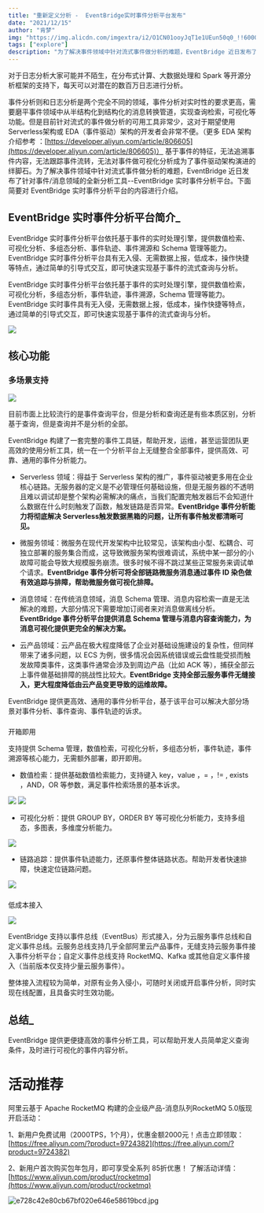 ```yaml
---      
title: "重新定义分析 -  EventBridge实时事件分析平台发布"
date: "2021/12/15"
author: "肯梦"
img: "https://img.alicdn.com/imgextra/i2/O1CN01ooyJqT1e1UEun50q0_!!6000000003811-0-tps-685-383.jpg"
tags: ["explore"]
description: "为了解决事件领域中针对流式事件做分析的难题，EventBridge 近日发布了针对事件/消息领域的全新分析工具--EventBridge 实时事件分析平台。下面简要对 EventBridge 实时事件分析平台的内容进行介绍。"
---
```


对于日志分析大家可能并不陌生，在分布式计算、大数据处理和 Spark 等开源分析框架的支持下，每天可以对潜在的数百万日志进行分析。

事件分析则和日志分析是两个完全不同的领域，事件分析对实时性的要求更高，需要磨平事件领域中从半结构化到结构化的消息转换管道，实现查询检索，可视化等功能。但是目前针对流式的事件做分析的可用工具非常少，这对于期望使用Serverless架构或 EDA（事件驱动）架构的开发者会非常不便。（更多 EDA 架构介绍参考 ：[https://developer.aliyun.com/article/806605](https://developer.aliyun.com/article/806605)）
基于事件的特征，无法追溯事件内容，无法跟踪事件流转，无法对事件做可视化分析成为了事件驱动架构演进的绊脚石。为了解决事件领域中针对流式事件做分析的难题，EventBridge 近日发布了针对事件/消息领域的全新分析工具--EventBridge 实时事件分析平台。下面简要对 EventBridge 实时事件分析平台的内容进行介绍。

## EventBridge 实时事件分析平台简介_



EventBridge 实时事件分析平台依托基于事件的实时处理引擎，提供数值检索、可视化分析、多组态分析、事件轨迹、事件溯源和 Schema 管理等能力。EventBridge 实时事件分析平台具有无入侵、无需数据上报，低成本，操作快捷等特点，通过简单的引导式交互，即可快速实现基于事件的流式查询与分析。

EventBridge 实时事件分析平台依托基于事件的实时处理引擎，提供数值检索，可视化分析，多组态分析，事件轨迹，事件溯源，Schema 管理等能力。EventBridge 实时事件具有无入侵，无需数据上报，低成本，操作快捷等特点，通过简单的引导式交互，即可快速实现基于事件的流式查询与分析。

![](https://intranetproxy.alipay.com/skylark/lark/0/2023/gif/59356401/1680489523700-be151d1d-6614-49da-a6e4-93db06ffb530.gif#clientId=ua2acb84e-22c2-4&from=paste&id=u52ebe793&originHeight=2160&originWidth=3840&originalType=url&ratio=1&rotation=0&showTitle=false&status=done&style=none&taskId=uba248e78-81d3-4d41-955b-96bfa049cd1&title=)

## 核心功能


### 多场景支持


![](https://intranetproxy.alipay.com/skylark/lark/0/2023/png/59356401/1680489523840-d18b8c8d-e238-4ce8-9cac-1eac313fc254.png#clientId=ua2acb84e-22c2-4&from=paste&id=ud0746367&originHeight=792&originWidth=1080&originalType=url&ratio=1&rotation=0&showTitle=false&status=done&style=none&taskId=ub7894783-50c7-4338-a5d1-fde1c86540a&title=)

目前市面上比较流行的是事件查询平台，但是分析和查询还是有些本质区别，分析基于查询，但是查询并不是分析的全部。

EventBridge 构建了一套完整的事件工具链，帮助开发，运维，甚至运营团队更高效的使用分析工具，统一在一个分析平台上无缝整合全部事件，提供高效、可靠、通用的事件分析能力。

- Serverless 领域：得益于 Serverless 架构的推广，事件驱动被更多用在企业核心链路。无服务器的定义是不必管理任何基础设施，但是无服务器的不透明且难以调试却是整个架构必需解决的痛点，当我们配置完触发器后不会知道什么数据在什么时刻触发了函数，触发链路是否异常。**EventBridge 事件分析能力将彻底解决 Serverless触发数据黑箱的问题，让所有事件触发都清晰可见。**

- 微服务领域：微服务在现代开发架构中比较常见，该架构由小型、松耦合、可独立部署的服务集合而成，这导致微服务架构很难调试，系统中某一部分的小故障可能会导致大规模服务崩溃。很多时候不得不跳过某些正常服务来调试单个请求。**EventBridge 事件分析可将全部链路微服务消息通过事件 ID 染色做有效追踪与排障，帮助微服务做可视化排障。**

- 消息领域：在传统消息领域，消息 Schema 管理、消息内容检索一直是无法解决的难题，大部分情况下需要增加订阅者来对消息做离线分析。**EventBridge 事件分析平台提供消息 Schema 管理与消息内容查询能力，为消息可视化提供更完全的解决方案。**

- 云产品领域：云产品在极大程度降低了企业对基础设施建设的复杂性，但同样带来了诸多问题，以 ECS 为例，很多情况会因系统错误或云盘性能受损而触发故障类事件，这类事件通常会涉及到周边产品（比如 ACK 等），捕获全部云上事件做基础排障的挑战性比较大。**EventBridge 支持全部云服务事件无缝接入，更大程度降低由云产品变更导致的运维故障。**

EventBridge 提供更高效、通用的事件分析平台，基于该平台可以解决大部分场景对事件分析、事件查询、事件轨迹的诉求。
### 
开箱即用


支持提供 Schema 管理，数值检索，可视化分析，多组态分析，事件轨迹，事件溯源等核心能力，无需额外部署，即开即用。

- 数值检索：提供基础数值检索能力，支持键入 key，value ，= ，!= , exists ，AND，OR 等参数，满足事件检索场景的基本诉求。



![](https://intranetproxy.alipay.com/skylark/lark/0/2023/png/59356401/1680489525599-e3a8ccf7-0307-4754-b8c4-cf8aa7e98985.png#clientId=ua2acb84e-22c2-4&from=paste&id=ua221cdaa&originHeight=453&originWidth=371&originalType=url&ratio=1&rotation=0&showTitle=false&status=done&style=none&taskId=ue143efef-949f-4aa8-bb53-2560df6b50c&title=)
![](https://intranetproxy.alipay.com/skylark/lark/0/2023/gif/59356401/1680489523502-58404d2b-02b9-4a07-883e-3862d72da94b.gif#clientId=ua2acb84e-22c2-4&from=paste&id=u33b44958&originHeight=1&originWidth=1&originalType=url&ratio=1&rotation=0&showTitle=false&status=done&style=none&taskId=u47f04250-95ca-4faf-9ed3-02aac481e37&title=)

- 可视化分析：提供 GROUP BY，ORDER BY 等可视化分析能力，支持多组态，多图表，多维度分析能力。



![](https://intranetproxy.alipay.com/skylark/lark/0/2023/png/59356401/1680489525743-fcb59dee-dcbb-4b32-923f-80e13a5d3b4d.png#clientId=ua2acb84e-22c2-4&from=paste&id=u47e217f3&originHeight=353&originWidth=1080&originalType=url&ratio=1&rotation=0&showTitle=false&status=done&style=none&taskId=u0c30e007-2909-4b31-a975-724b86432b6&title=)

- 链路追踪：提供事件轨迹能力，还原事件整体链路状态。帮助开发者快速排障，快速定位链路问题。



![](https://intranetproxy.alipay.com/skylark/lark/0/2023/png/59356401/1680489526082-f0c4f002-8e3e-4f78-ae61-b595f0e40889.png#clientId=ua2acb84e-22c2-4&from=paste&id=uf1eaacac&originHeight=336&originWidth=1080&originalType=url&ratio=1&rotation=0&showTitle=false&status=done&style=none&taskId=u93bda84b-f995-41ec-8a8f-60658e8e799&title=)
### 
低成本接入


![](https://intranetproxy.alipay.com/skylark/lark/0/2023/png/59356401/1680489525924-4a58e476-5ab5-48fe-a258-c8bd856f9d87.png#clientId=ua2acb84e-22c2-4&from=paste&id=u54f15fe7&originHeight=456&originWidth=1080&originalType=url&ratio=1&rotation=0&showTitle=false&status=done&style=none&taskId=ufc233d4b-a070-41ca-9763-5784002b69b&title=)

EventBridge 支持以事件总线（EventBus）形式接入，分为云服务事件总线和自定义事件总线。云服务总线支持几乎全部阿里云产品事件，无缝支持云服务事件接入事件分析平台；自定义事件总线支持 RocketMQ、Kafka 或其他自定义事件接入（当前版本仅支持少量云服务事件）。

整体接入流程较为简单，对原有业务入侵小，可随时关闭或开启事件分析，同时实现在线配置，且具备实时生效功能。

## 总结_

EventBridge 提供更便捷高效的事件分析工具，可以帮助开发人员简单定义查询条件，及时进行可视化的事件内容分析。

# 活动推荐

阿里云基于 Apache RocketMQ 构建的企业级产品-消息队列RocketMQ 5.0版现开启活动：

1、新用户免费试用（2000TPS，1个月），优惠金额2000元！点击立即领取：[https://free.aliyun.com/?product=9724382](https://free.aliyun.com/?product=9724382)

2、新用户首次购买包年包月，即可享受全系列 85折优惠！ 了解活动详情：[https://www.aliyun.com/product/rocketmq](https://www.aliyun.com/product/rocketmq)

![e728c42e80cb67bf020e646e58619bcd.jpg](https://intranetproxy.alipay.com/skylark/lark/0/2023/jpeg/59356401/1680576637562-9af35fbf-d64b-4f81-b950-7e72f91b5ca2.jpeg#clientId=u449ffa34-59ce-4&from=paste&height=675&id=u462ad3c6&name=e728c42e80cb67bf020e646e58619bcd.jpg&originHeight=675&originWidth=1920&originalType=binary&ratio=1&rotation=0&showTitle=false&size=258156&status=done&style=none&taskId=u26cea311-dc98-45bd-8c8c-c7884e57c37&title=&width=1920)
